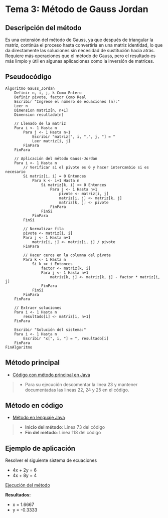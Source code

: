# Tema 3: Método de Gauss Jordan

## Descripción del método

Es una extensión del método de Gauss, ya que después de triangular la matriz, continúa el proceso hasta convertirla en una matriz identidad, lo que da directamente las soluciones sin necesidad de sustitución hacia atrás. Requiere más operaciones que el método de Gauss, pero el resultado es más limpio y útil en algunas aplicaciones como la inversión de matrices.

## Pseudocódigo

    Algoritmo Gauss_Jordan
        Definir n, i, j, k Como Entero
        Definir pivote, factor Como Real
        Escribir "Ingrese el número de ecuaciones (n):"
        Leer n
        Dimension matriz[n, n+1]
        Dimension resultado[n]
        
        // Llenado de la matriz
        Para i <- 1 Hasta n
            Para j <- 1 Hasta n+1
                Escribir "matriz[", i, ",", j, "] = "
                Leer matriz[i, j]
            FinPara
        FinPara
        
        // Aplicación del método Gauss-Jordan
        Para i <- 1 Hasta n
            // Verificar si el pivote es 0 y hacer intercambio si es necesario
            Si matriz[i, i] = 0 Entonces
                Para k <- i+1 Hasta n
                    Si matriz[k, i] <> 0 Entonces
                        Para j <- 1 Hasta n+1
                            pivote <- matriz[i, j]
                            matriz[i, j] <- matriz[k, j]
                            matriz[k, j] <- pivote
                        FinPara
                    FinSi
                FinPara
            FinSi
            
            // Normalizar fila
            pivote <- matriz[i, i]
            Para j <- 1 Hasta n+1
                matriz[i, j] <- matriz[i, j] / pivote
            FinPara
            
            // Hacer ceros en la columna del pivote
            Para k <- 1 Hasta n
                Si k <> i Entonces
                    factor <- matriz[k, i]
                    Para j <- 1 Hasta n+1
                        matriz[k, j] <- matriz[k, j] - factor * matriz[i, j]
                    FinPara
                FinSi
            FinPara
        FinPara
        
        // Extraer soluciones
        Para i <- 1 Hasta n
            resultado[i] <- matriz[i, n+1]
        FinPara
        
        Escribir "Solución del sistema:"
        Para i <- 1 Hasta n
            Escribir "x[", i, "] = ", resultado[i]
        FinPara
    FinAlgoritmo



## Método principal
- [Código con método principal en Java](./src/App.java)
> - Para su ejecución descomentar la linea 23 y mantener documentadas las lineas 22, 24 y 25 en el código.

## Método en código
- [Método en lenguaje Java](./src/metodos.java)
> - **Inicio del método**: Linea 73 del código
> - **Fin del método**: Linea 118 del código

## Ejemplo de aplicación
Resolver el siguiente sistema de ecuaciones
- 4x + 2y = 6
- 4x + 8y = 4

[Ejecución del método](./Ejecuciones/Ejecucion_Jordan.png)

**Resultados:** 
- x = 1.6667
- y = -0.3333